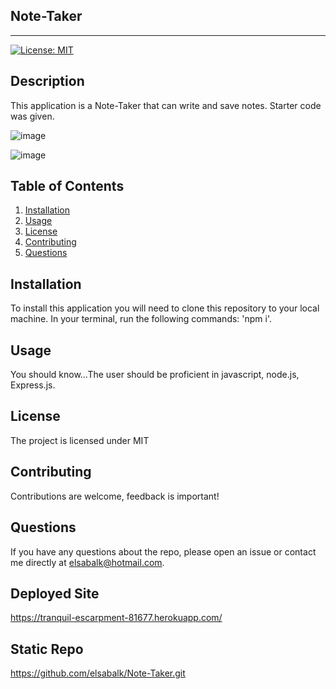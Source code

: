 ## Note-Taker
---------------------------------------------------------------------
[![License: MIT](https://img.shields.io/badge/License-MIT-yellow.svg)](https://opensource.org/licenses/MIT)

## Description 
This application is a Note-Taker that can write and save notes. Starter code was given.

![image](https://user-images.githubusercontent.com/85199825/144284231-947740d8-a18b-41c2-99c7-40948f511cb2.png)


![image](https://user-images.githubusercontent.com/85199825/144284364-760ed080-9d4a-436b-9018-acc6649dca0f.png)





## Table of Contents
1. [Installation](#installation)
2. [Usage](#usage)
3. [License](#license)
4. [Contributing](#contributing) 
5. [Questions](#questions)

## Installation
To install this application you will need to clone this repository to your local machine. In your terminal, run the following commands: 'npm i'.

## Usage
You should know...The user should be proficient in javascript, node.js, Express.js.

## License
The project is licensed under MIT


## Contributing
Contributions are welcome, feedback is important!

## Questions
If you have any questions about the repo, please open an issue or contact me directly at elsabalk@hotmail.com.

## Deployed Site
https://tranquil-escarpment-81677.herokuapp.com/

## Static Repo
https://github.com/elsabalk/Note-Taker.git
